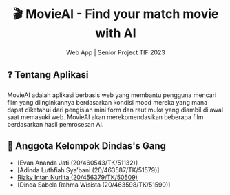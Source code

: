 <h1 align="center">
  🎬 MovieAI - Find your match movie with AI
</h1>
<p align="center">Web App | Senior Project TIF 2023 </p>

## ❓ Tentang Aplikasi
MovieAI adalah aplikasi berbasis web yang membantu pengguna mencari film yang diinginkannya berdasarkan kondisi mood mereka yang mana dapat diketahui dari pengisian mini form dan raut muka yang diambil di awal saat memasuki web. MovieAI akan merekomendasikan beberapa film berdasarkan hasil pemrosesan AI.

## 👥 Anggota Kelompok Dindas's Gang
- [Evan Ananda Jati (20/460543/TK/51132)]
- [Adinda Luthfiah Sya’bani (20/463587/TK/51579)]
- [Rizky Intan Nurlita (20/456379/TK/50509)](https://www.github.com/rizkyintan)
- [Dinda Sabela Rahma Wisista (20/463598/TK/51590)]
